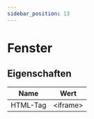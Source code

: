 ```yaml
---
sidebar_position: 13
---
```


# Fenster

## Eigenschaften
| Name | Wert |
|-----|----|
| HTML-Tag | &#60;iframe&#62; |
